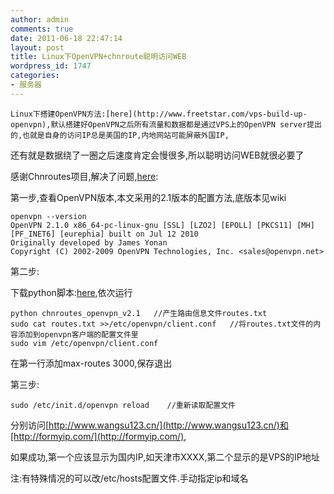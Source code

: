```yaml
---
author: admin
comments: true
date: 2011-06-18 22:47:14
layout: post
title: Linux下OpenVPN+chnroute聪明访问WEB
wordpress_id: 1747
categories:
- 服务器
---
```


    Linux下搭建OpenVPN方法:[here](http://www.freetstar.com/vps-build-up-openvpn),默认搭建好OpenVPN之后所有流量和数据都是通过VPS上的OpenVPN server提出的,也就是自身的访问IP总是美国的IP,内地网站可能屏蔽外国IP,

还有就是数据绕了一圈之后速度肯定会慢很多,所以聪明访问WEB就很必要了

感谢Chnroutes项目,解决了问题,[here](http://code.google.com/p/chnroutes/wiki/Usage):

第一步,查看OpenVPN版本,本文采用的2.1版本的配置方法,底版本见wiki

    openvpn --version
    OpenVPN 2.1.0 x86_64-pc-linux-gnu [SSL] [LZO2] [EPOLL] [PKCS11] [MH] [PF_INET6] [eurephia] built on Jul 12 2010
    Originally developed by James Yonan
    Copyright (C) 2002-2009 OpenVPN Technologies, Inc. <sales@openvpn.net>

第二步:

下载python脚本:[here](http://chnroutes.googlecode.com/files/chnroutes.py),依次运行

    python chnroutes_openvpn_v2.1   //产生路由信息文件routes.txt
    sudo cat routes.txt >>/etc/openvpn/client.conf   //将routes.txt文件的内容添加到openvpn客户端的配置文件里
    sudo vim /etc/openvpn/client.conf
在第一行添加max-routes 3000,保存退出

第三步:

    sudo /etc/init.d/openvpn reload    //重新读取配置文件

分别访问[http://www.wangsu123.cn/](http://www.wangsu123.cn/)和[http://formyip.com/](http://formyip.com/),

如果成功,第一个应该显示为国内IP,如天津市XXXX,第二个显示的是VPS的IP地址

注:有特殊情况的可以改/etc/hosts配置文件.手动指定ip和域名

